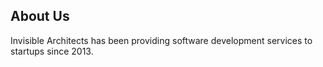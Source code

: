 About Us
--------

Invisible Architects has been providing software development services to startups since 2013. 